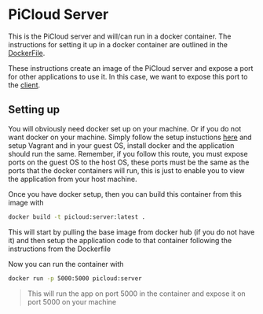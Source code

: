 # PiCloud Server

This is the PiCloud server and will/can run in a docker container. The instructions for setting it up in a docker container are outlined in the [DockerFile](./Dockerfile).

These instructions create an image of the PiCloud server and expose a port for other applications to use it. In this case, we want to expose this port to the [client](../client).

## Setting up

You will obviously need docker set up on your machine. Or if you do not want docker on your machine. Simply follow the setup instuctions [here](../README.md) and setup Vagrant and in your guest OS, install docker and the application should run the same. Remember, if you follow this route, you must expose ports on the guest OS to the host OS, these ports must be the same as the ports that the docker containers will run, this is just to enable you to view the application from your host machine.

Once you have docker setup, then you can build this container from this image with

``` bash
docker build -t picloud:server:latest .
```

This will start by pulling the base image from docker hub (if you do not have it) and then setup the application code to that container following the instructions from the Dockerfile

Now you can run the container with

```bash
docker run -p 5000:5000 picloud:server
```
> This will run the app on port 5000 in the container and expose it on port 5000 on your machine


